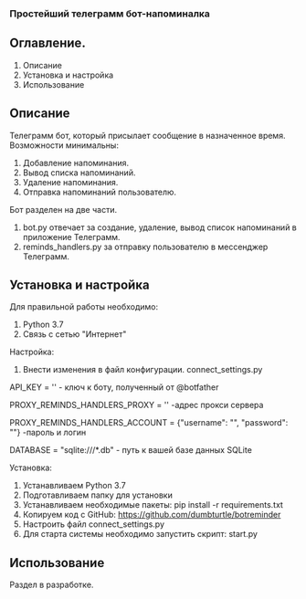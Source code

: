 ### Простейший телеграмм бот-напоминалка

## Оглавление.
1. Описание 
2. Установка и настройка
3. Использование

## **Описание**
Телеграмм бот, который присылает сообщение в назначенное время. 
Возможности минимальны:
1. Добавление напоминания.
2. Вывод списка напоминаний.
3. Удаление напоминания.
4. Отправка напоминаний пользователю.

Бот разделен на две части.
1. bot.py отвечает за создание, удаление, вывод список напоминаний в приложение  Телеграмм.
2. reminds_handlers.py за отправку пользователю в мессенджер Телеграмм. 


## **Установка и настройка**
Для правильной работы необходимо:
1. Python 3.7
2. Связь с сетью "Интернет"

Настройка:
1. Внести изменения в файл конфигурации. connect_settings.py

API_KEY = '' - ключ к боту, полученный от @botfather

PROXY_REMINDS_HANDLERS_PROXY = ''  -адрес прокси сервера

PROXY_REMINDS_HANDLERS_ACCOUNT = {"username": "", "password": ""} -пароль и  логин

DATABASE = "sqlite:///*.db" - путь к вашей базе данных SQLite


Установка:
1. Устанавливаем Python 3.7
2. Подготавливаем папку для установки
3. Устанавливаем необходимые пакеты: pip install -r requirements.txt
4. Копируем код с GitHub: https://github.com/dumbturtle/botreminder
5. Настроить файл connect_settings.py
6. Для старта системы необходимо запустить скрипт: start.py


## **Использование**
 Раздел в разработке.
